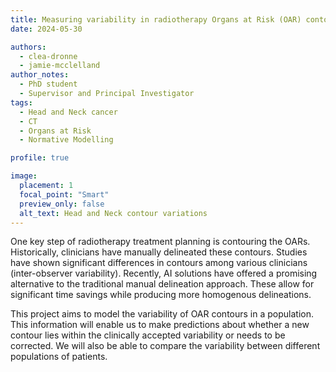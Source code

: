 ```yaml
---
title: Measuring variability in radiotherapy Organs at Risk (OAR) contours
date: 2024-05-30

authors: 
  - clea-dronne
  - jamie-mcclelland
author_notes:
  - PhD student
  - Supervisor and Principal Investigator
tags:
  - Head and Neck cancer
  - CT 
  - Organs at Risk
  - Normative Modelling

profile: true

image:
  placement: 1
  focal_point: "Smart"
  preview_only: false
  alt_text: Head and Neck contour variations
---
```


 
One key step of radiotherapy treatment planning is contouring the OARs. Historically, clinicians have manually delineated these contours. Studies have shown significant differences in contours among various clinicians (inter-observer variability). Recently, AI solutions have offered a promising alternative to the traditional manual delineation approach. These allow for significant time savings while producing more homogenous delineations.
 
This project aims to model the variability of OAR contours in a population. This information will enable us to make predictions about whether a new contour lies within the clinically accepted variability or needs to be corrected. We will also be able to compare the variability between different populations of patients.